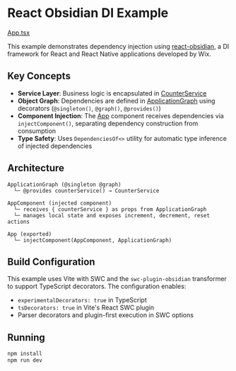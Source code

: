 # React Obsidian DI Example

[App.tsx](./src/App.tsx)

This example demonstrates dependency injection using [react-obsidian](https://github.com/wix-incubator/obsidian), a DI framework for React and React Native applications developed by Wix.

## Key Concepts

- **Service Layer**: Business logic is encapsulated in [CounterService](./src/services/CounterService.ts)
- **Object Graph**: Dependencies are defined in [ApplicationGraph](./src/graph/ApplicationGraph.ts) using decorators (`@singleton()`, `@graph()`, `@provides()`)
- **Component Injection**: The [App](./src/App.tsx) component receives dependencies via `injectComponent()`, separating dependency construction from consumption
- **Type Safety**: Uses `DependenciesOf<>` utility for automatic type inference of injected dependencies

## Architecture

```
ApplicationGraph (@singleton @graph)
  └─ @provides counterService() → CounterService

AppComponent (injected component)
  └─ receives { counterService } as props from ApplicationGraph
  └─ manages local state and exposes increment, decrement, reset actions

App (exported)
  └─ injectComponent(AppComponent, ApplicationGraph)
```

## Build Configuration

This example uses Vite with SWC and the `swc-plugin-obsidian` transformer to support TypeScript decorators. The configuration enables:
- `experimentalDecorators: true` in TypeScript
- `tsDecorators: true` in Vite's React SWC plugin
- Parser decorators and plugin-first execution in SWC options

## Running

```bash
npm install
npm run dev
```
